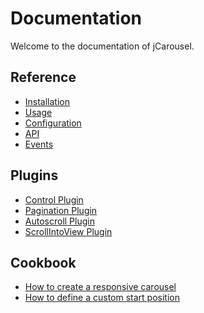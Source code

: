 Documentation
=============

Welcome to the documentation of jCarousel.

Reference
---------

* [Installation](reference/installation.md)
* [Usage](reference/usage.md)
* [Configuration](reference/configuration.md)
* [API](reference/api.md)
* [Events](reference/events.md)

Plugins
-------

* [Control Plugin](plugins/control/)
* [Pagination Plugin](plugins/pagination/)
* [Autoscroll Plugin](plugins/autoscroll/)
* [ScrollIntoView Plugin](plugins/scrollintoview/)

Cookbook
--------

* [How to create a responsive carousel](cookbook/responsive-carousel.md)
* [How to define a custom start position](cookbook/custom-start-position.md)